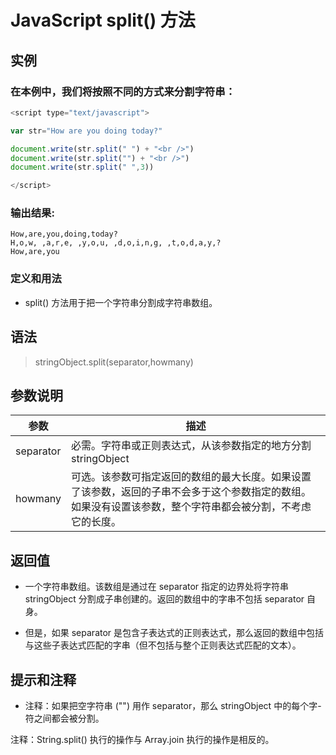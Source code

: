 <!--
 * @Autor: za-wangxuezhong
 * @Date: 2020-10-08 17:07:55
 * @LastEditors: za-wangxuezhong
 * @LastEditTime: 2020-11-23 18:32:11
 * @Description:
 * @ToDo:
 * @JiraID: SOMPO-
-->
<!-- es5 -->
<!-- Str -->
# JavaScript split() 方法
## 实例

### 在本例中，我们将按照不同的方式来分割字符串：
```JavaScript
<script type="text/javascript">

var str="How are you doing today?"

document.write(str.split(" ") + "<br />")
document.write(str.split("") + "<br />")
document.write(str.split(" ",3))

</script>
```
### 输出结果:
```
How,are,you,doing,today?
H,o,w, ,a,r,e, ,y,o,u, ,d,o,i,n,g, ,t,o,d,a,y,?
How,are,you
```
### 定义和用法

- split() 方法用于把一个字符串分割成字符串数组。

## 语法

> stringObject.split(separator,howmany)


## 参数说明
|参数|描述|
|-|-|
|separator|必需。字符串或正则表达式，从该参数指定的地方分割 stringObject|
|howmany|可选。该参数可指定返回的数组的最大长度。如果设置了该参数，返回的子串不会多于这个参数指定的数组。如果没有设置该参数，整个字符串都会被分割，不考虑它的长度。|


## 返回值
- 一个字符串数组。该数组是通过在 separator 指定的边界处将字符串 stringObject 分割成子串创建的。返回的数组中的字串不包括 separator 自身。

- 但是，如果 separator 是包含子表达式的正则表达式，那么返回的数组中包括与这些子表达式匹配的字串（但不包括与整个正则表达式匹配的文本）。
## 提示和注释
- 注释：如果把空字符串 ("") 用作 separator，那么 stringObject 中的每个字- 符之间都会被分割。

注释：String.split() 执行的操作与 Array.join 执行的操作是相反的。
<div style="display:none">
split('');
</div>



